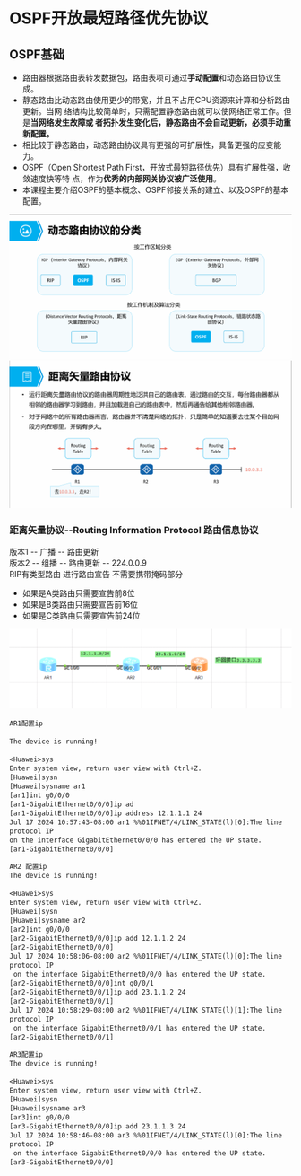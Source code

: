 # OSPF开放最短路径优先协议
## OSPF基础

- 路由器根据路由表转发数据包，路由表项可通过**手动配置**和动态路由协议生成。
- 静态路由比动态路由使用更少的带宽，并且不占用CPU资源来计算和分析路由更新。当网
络结构比较简单时，只需配置静态路由就可以使网络正常工作。但是**当网络发生故障或
者拓扑发生变化后，静态路由不会自动更新，必须手动重新配置。**
- 相比较于静态路由，动态路由协议具有更强的可扩展性，具备更强的应变能力。
- OSPF（Open Shortest Path First，开放式最短路径优先）具有扩展性强，收敛速度快等特
点，作为**优秀的内部网关协议被广泛使用**。
- 本课程主要介绍OSPF的基本概念、OSPF邻接关系的建立、以及OSPF的基本配置。

![img.png](img.png)
![img_1.png](img_1.png)

### 距离矢量协议--Routing Information Protocol 路由信息协议
版本1 -- 广播 -- 路由更新  
版本2 -- 组播 -- 路由更新 -- 224.0.0.9  
RIP有类型路由 进行路由宣告 不需要携带掩码部分  
- 如果是A类路由只需要宣告前8位  
- 如果是B类路由只需要宣告前16位  
- 如果是C类路由只需要宣告前24位  
  
 ![img_2.png](img_2.png)
 ``` 
AR1配置ip

The device is running!

<Huawei>sys
Enter system view, return user view with Ctrl+Z.
[Huawei]sysn	
[Huawei]sysname ar1
[ar1]int g0/0/0
[ar1-GigabitEthernet0/0/0]ip ad	
[ar1-GigabitEthernet0/0/0]ip address 12.1.1.1 24
Jul 17 2024 10:57:43-08:00 ar1 %%01IFNET/4/LINK_STATE(l)[0]:The line protocol IP
 on the interface GigabitEthernet0/0/0 has entered the UP state. 
[ar1-GigabitEthernet0/0/0]
```

```
AR2 配置ip
The device is running!

<Huawei>sys
Enter system view, return user view with Ctrl+Z.
[Huawei]sysn	
[Huawei]sysname ar2
[ar2]int g0/0/0
[ar2-GigabitEthernet0/0/0]ip add 12.1.1.2 24
[ar2-GigabitEthernet0/0/0]
Jul 17 2024 10:58:06-08:00 ar2 %%01IFNET/4/LINK_STATE(l)[0]:The line protocol IP
 on the interface GigabitEthernet0/0/0 has entered the UP state. 
[ar2-GigabitEthernet0/0/0]int g0/0/1
[ar2-GigabitEthernet0/0/1]ip add 23.1.1.2 24
[ar2-GigabitEthernet0/0/1]
Jul 17 2024 10:58:29-08:00 ar2 %%01IFNET/4/LINK_STATE(l)[1]:The line protocol IP
 on the interface GigabitEthernet0/0/1 has entered the UP state. 
[ar2-GigabitEthernet0/0/1]
```

```
AR3配置ip
The device is running!

<Huawei>sys
Enter system view, return user view with Ctrl+Z.
[Huawei]sysn	
[Huawei]sysname ar3
[ar3]int g0/0/0
[ar3-GigabitEthernet0/0/0]ip add 23.1.1.3 24
Jul 17 2024 10:58:46-08:00 ar3 %%01IFNET/4/LINK_STATE(l)[0]:The line protocol IP
 on the interface GigabitEthernet0/0/0 has entered the UP state. 
[ar3-GigabitEthernet0/0/0]
```
